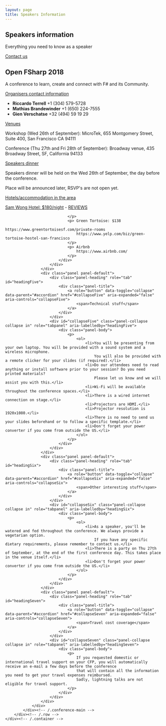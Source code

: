 ```yaml
---
layout: page
title: Speakers Information
---
```


<!--  start become-sponsor  -->
<section id="sponsors" class="become-sponsor">
	<div class="overlay"></div>
	<div class="container">
		<div class="row">
			<div class="col-md-9">
				<div class="row">
					<div class="become-sponsor-item">
						<h2>Speakers information</h2>
						<p>Everything you need to know as a speaker</p>
					</div>
				</div><!-- /.row -->
			</div><!-- /.col-md-10 -->
			<div class="col-md-3">
				<a href="mailto:info@openfsharp.org" class="custom-btn hvr-bounce-to-bottom">Contact us</a>
			</div><!-- /.col-md-2 -->
		</div><!-- /.row -->
	</div><!-- /.container -->
</section>
<!--  end become-sponsor  -->

<!-- start national-conference section  -->
<section id="about" class="national-conference faq-page">
	<div class="container">
		<div class="row">
			<div class="conference-main faq-wrapper first-faq-wrapper">
				<div class="section-head">
					<h2 class="header-title">Open FSharp 2018</h2>
					<p class="header-desc">A conference to learn, create and connect with F# and its Community.</p>
				</div>
				<div class="panel-group" id="accordion" role="tablist" aria-multiselectable="true">
					<div class="panel panel-default">
						<div class="panel-heading" role="tab" id="headingOne">
							<div class="panel-title">
								<a role="button" data-toggle="collapse" data-parent="#accordion" href="#collapseOne" aria-expanded="true" aria-controls="collapseOne">
									<span>Organisers contact information</span>									
								</a>
							</div>
						</div>
						<div id="collapseOne" class="panel-collapse collapse in" role="tabpanel" aria-labelledby="headingOne">
							<div class="panel-body">
								<ul>
									<li>
										<span class="c-info-icon"><i class="fa fa-mobile"></i></span>
										<span class="c-info-content">
											<strong>Riccardo Terrell</strong>
											<span class="i-text">+1 (304) 579-5728</span>
										</span>
									</li>
									<li>
										<span class="c-info-icon"><i class="fa fa-mobile"></i></span>
										<span class="c-info-content">
											<strong>Mathias Brandewinder</strong>
											<span class="i-text">+1 (650) 224-7555</span>
										</span>
									</li>
									<li>
										<span class="c-info-icon"><i class="fa fa-mobile"></i></span>
										<span class="c-info-content">
											<strong>Gien Verschatse</strong>
											<span class="i-text">+32 (494) 59 19 29</span>
										</span>
									</li>
								</ul>
							</div>
						</div>
					</div>
					<div class="panel panel-default">
						<div class="panel-heading" role="tab" id="headingTwo">
							<div class="panel-title">
								<a role="button" data-toggle="collapse" data-parent="#accordion" href="#collapseTwo" aria-expanded="false" aria-controls="collapseTwo">
									<span>Venues</span>							
								</a>
							</div>
						</div>
						<div id="collapseTwo" class="panel-collapse collapse in" role="tabpanel" aria-labelledby="headingTwo">
							<div class="panel-body">
								<p>Workshop (Wed 26th of September): MicroTek, 655 Montgomery Street, Suite 400, San Francisco CA 94111</p>
								<p>Conference (Thu 27th and Fri 28th of September): Broadway venue, 435 Broadway Street, SF, California 94133</p>
							</div>
						</div>
					</div>
					<div class="panel panel-default">
						<div class="panel-heading" role="tab" id="headingThree">
							<div class="panel-title">
								<a role="button" data-toggle="collapse" data-parent="#accordion" href="#collapseThree" aria-expanded="false" aria-controls="collapseThree">
									<span>Speakers dinner</span>							
								</a>
							</div>
						</div>
						<div id="collapseThree" class="panel-collapse collapse in" role="tabpanel" aria-labelledby="headingThree">
							<div class="panel-body">
								<p>Speakers dinner will be held on the Wed 26th of September, the day before the conference.</p>
								<p>Place will be announced later, RSVP's are not open yet.</p>
							</div>
						</div>
					</div>
					<div class="panel panel-default">
						<div class="panel-heading" role="tab" id="headingFour">
							<div class="panel-title">
								<a role="button" data-toggle="collapse" data-parent="#accordion" href="#collapseFour" aria-expanded="false" aria-controls="collapseFour">
									<span>Hotels/accommodation in the area</span>							
								</a>
							</div>
						</div>
						<div id="collapseFour" class="panel-collapse collapse in" role="tabpanel" aria-labelledby="headingFour">
							<div class="panel-body">
								<p><a href="http://www.swhotel.com" target="_blank">Sam Wong Hotel: $180/night</a> - <a href="https://www.tripadvisor.com/Hotel_Review-g60713-d224951-Reviews-SW_Hotel-San_Francisco_California.html#REVIEWS" target="_blank">REVIEWS</a>
									
																		
								</p>
								<p> Green Tortoise: $138
									https://www.greentortoisesf.com/private-rooms
									https://www.yelp.com/biz/green-tortoise-hostel-san-francisco
								</p>
								<p> Airbnb
									https://www.airbnb.com/
								</p>
							</div>
						</div>
					</div>
					<div class="panel panel-default">
						<div class="panel-heading" role="tab" id="headingFive">
							<div class="panel-title">
								<a role="button" data-toggle="collapse" data-parent="#accordion" href="#collapseFive" aria-expanded="false" aria-controls="collapseFive">
									<span>Technical stuff</span>							
								</a>
							</div>
						</div>
						<div id="collapseFive" class="panel-collapse collapse in" role="tabpanel" aria-labelledby="headingFive">
							<div class="panel-body">
								<p>
									<ol>
										<li>You will be presenting from your own laptop. You will be provided with a sound system and a wireless microphone. 
											You will also be provided with a remote clicker for your slides (if required).</li>
										<li>Do our attendees need to read anything or install software prior to your session? Do you need printed materials?
											Please let us know and we will assist you with this.</li>
										<li>Wi-Fi will be available throughout the conference spaces.</li>
										<li>There is a wired internet connection on stage.</li>
										<li>Projectors are HDMI.</li>
										<li>Projector resolution is 1920x1080.</li>
										<li>There is no need to send us your slides beforehand or to follow a specific template.</li>
										<li>Don't forget your power converter if you come from outside the US.</li>
									</ol>
								</p>
							</div>
						</div>
					</div>
					<div class="panel panel-default">
						<div class="panel-heading" role="tab" id="headingSix">
							<div class="panel-title">
								<a role="button" data-toggle="collapse" data-parent="#accordion" href="#collapseSix" aria-expanded="false" aria-controls="collapseSix">
									<span>Other interesting stuff</span>							
								</a>
							</div>
						</div>
						<div id="collapseSix" class="panel-collapse collapse in" role="tabpanel" aria-labelledby="headingSix">
							<div class="panel-body">
								<p>
									<ol>
										<li>As a speaker, you'll be watered and fed throughout the conference. We always provide a vegetarian option.
											If you have any specific dietary requirements, please remember to contact us.</li>
										<li>There is a party on Thu 27th of September, at the end of the first conference day. This takes place in the venue itself.</li>
										<li>Don't forget your power converter if you come from outside the US.</li>
									</ol>
								</p>
							</div>
						</div>
					</div>
					<div class="panel panel-default">
						<div class="panel-heading" role="tab" id="headingSeven">
							<div class="panel-title">
								<a role="button" data-toggle="collapse" data-parent="#accordion" href="#collapseSeven" aria-expanded="false" aria-controls="collapseSeven">
									<span>Travel cost coverage</span>							
								</a>
							</div>
						</div>
						<div id="collapseSeven" class="panel-collapse collapse in" role="tabpanel" aria-labelledby="headingSeven">
							<div class="panel-body">
								<p>
									If you requested domestic or international travel support on your CFP, you will automatically receive an e-mail a few days before the conference
									that will contain all the information you need to get your travel expenses reimbursed.
									Sadly, lightning talks are not eligible for travel support.
								</p>
							</div>
						</div>
					</div>
				</div>
			</div><!-- /.conference-main -->
		</div><!-- /.row -->
	</div><!-- /.container -->
</section>
<!-- end national-conference section  -->